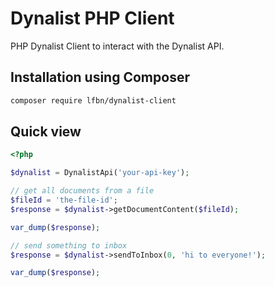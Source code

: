 # Dynalist PHP Client

PHP Dynalist Client to interact with the Dynalist API.

## Installation using Composer

```sh
composer require lfbn/dynalist-client
```

## Quick view

```php
<?php

$dynalist = DynalistApi('your-api-key');

// get all documents from a file
$fileId = 'the-file-id';
$response = $dynalist->getDocumentContent($fileId);

var_dump($response);

// send something to inbox
$response = $dynalist->sendToInbox(0, 'hi to everyone!');

var_dump($response);
```

